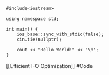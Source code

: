 ```
#include<iostream>

using namespace std;

int main() {
    ios_base::sync_with_stdio(false);
    cin.tie(nullptr);
    
    cout << "Hello World!" << '\n';
}

```
[[Efficient I-O Optimization]]
#Code